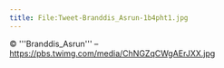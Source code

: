 ```yaml
---
title: File:Tweet-Branddis_Asrun-1b4pht1.jpg
---
```


© '''Branddis_Asrun''' – https://pbs.twimg.com/media/ChNGZqCWgAErJXX.jpg

